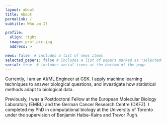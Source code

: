 ```yaml
---
layout: about
title: About
permalink: /
subtitle: Who am I?

profile:
  align: right
  image: prof_pic.jpg
  address: >

news: false  # includes a list of news items
selected_papers: false # includes a list of papers marked as "selected={true}"
social: true  # includes social icons at the bottom of the page
---
```


Currently, I am an AI/ML Engineer at GSK. I apply machine learning techniques to answer biological questions, and investigate how statistical methods adapt to biological data.

Previously, I was a Postdoctoral Fellow at the European Molecular Biology Laboratory (EMBL) and the German Cancer Research Centre (DKFZ). I completed my PhD in computational biology at the University of Toronto under the supervision of Benjamin Haibe-Kains and Trevor Pugh. 
